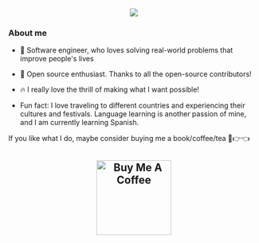 <h1 align="center">
  <a href="https://git.io/typing-svg">
    <img src="https://readme-typing-svg.herokuapp.com/?lines=Hello,+There!+👋;This+is+Peter+Coker....;Nice+to+meet+you!&center=true&size=25">
  </a>
</h1>

### About me

* 🎨 Software engineer, who loves solving real-world problems that improve people's lives

* 🎁 Open source enthusiast. Thanks to all the open-source contributors!

* 🔥 I really love the thrill of making what I want possible!
  
* Fun fact: I love traveling to different countries and experiencing their cultures and festivals. Language learning is another passion of mine, and I am currently learning Spanish.


If you like what I do, maybe consider buying me a book/coffee/tea 🥺👉👈

<h2 align="center">
 <a href="https://www.buymeacoffee.com/petercoker" target="_blank"><img src="https://cdn.buymeacoffee.com/buttons/v2/default-red.png" alt="Buy Me A Coffee" width="150" ></a>
</h2>
